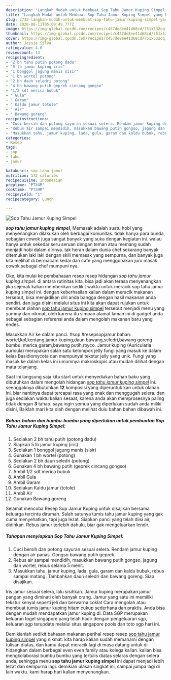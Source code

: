 ```yaml
---
description: "Langkah Mudah untuk Membuat Sop Tahu Jamur Kuping Simpel yang Enak"
title: "Langkah Mudah untuk Membuat Sop Tahu Jamur Kuping Simpel yang Enak"
slug: 2733-langkah-mudah-untuk-membuat-sop-tahu-jamur-kuping-simpel-yang-enak
date: 2020-08-11T05:09:49.777Z
image: https://img-global.cpcdn.com/recipes/c457de8ee41d68cd/751x532cq70/sop-tahu-jamur-kuping-simpel-foto-resep-utama.jpg
thumbnail: https://img-global.cpcdn.com/recipes/c457de8ee41d68cd/751x532cq70/sop-tahu-jamur-kuping-simpel-foto-resep-utama.jpg
cover: https://img-global.cpcdn.com/recipes/c457de8ee41d68cd/751x532cq70/sop-tahu-jamur-kuping-simpel-foto-resep-utama.jpg
author: Jessie Silva
ratingvalue: 4.6
reviewcount: 13
recipeingredient:
- "2 bh tahu putih potong dadu"
- "5 lb jamur kuping iris"
- "1 bonggol jagung manis sisir"
- "1 bh wortel potong"
- "2 bh daun seledri potong"
- "4 bh bawang putih geprek cincang gongso"
- "1/2 sdt merica bubuk"
- " Gula"
- " Garam"
- " Kaldu jamur totole"
- " Air"
- " Bawang goreng"
recipeinstructions:
- "Cuci bersih dan potong sayuran sesuai selera. Rendam jamur kuping dengan air panas. Gongso bawang putih geprek."
- "Rebus air sampai mendidih, masukkan bawang putih gongso, jagung dan wortel, rebus selama 5 menit."
- "Masukkan tahu, jamur kuping, lada, gula, garam dan kaldu bubuk, rebus sampai matang. Tambahkan daun seledri dan bawang goreng. Siap disajikan."
categories:
- Resep
tags:
- sop
- tahu
- jamur

katakunci: sop tahu jamur 
nutrition: 172 calories
recipecuisine: Indonesian
preptime: "PT34M"
cooktime: "PT39M"
recipeyield: "1"
recipecategory: Lunch

---
```



![Sop Tahu Jamur Kuping Simpel](https://img-global.cpcdn.com/recipes/c457de8ee41d68cd/751x532cq70/sop-tahu-jamur-kuping-simpel-foto-resep-utama.jpg)

<b><i>sop tahu jamur kuping simpel</i></b>, Memasak adalah suatu hobi yang menyenangkan dilakukan oleh berbagai komunitas. tidak hanya para bunda, sebagian cowok juga sangat banyak yang suka dengan kegiatan ini. walau hanya untuk sekedar seru seruan dengan teman atau memang sudah menjadi hobi dalam dirinya. tak heran dalam dunia chef sekarang banyak ditemukan laki laki dengan skill memasak yang sempurna, dan banyak juga kita melihat di bermacam kedai dan cafe yang menggunakan juru masak cowok sebagai chef mumpuni nya.

Oke, kita mulai ke pembahasan resep resep hidangan <i>sop tahu jamur kuping simpel</i>. di antara rutinitas kita, bisa jadi akan terasa menyenangkan jika sejenak kalian memberikan sedikit waktu untuk meracik sop tahu jamur kuping simpel ini. dengan keberhasilan kalian dalam meracik makanan tersebut, bisa menjadikan diri anda bangga dengan hasil makanan anda sendiri. dan juga disini melalui situs ini kita akan dapat rujukan untuk membuat olahan <u>sop tahu jamur kuping simpel</u> tersebut menjadi menu yang yummy dan nikmat, oleh karena itu simpan alamat laman ini di gadget anda sebagai sebagian referensi anda dalam mengolah makanan baru yang endes.

Masukkan Air ke dalam panci. #sop #resepsopjamur bahan: wortel,kol,kentang,jamur kuping,daun bawang,seledri,bawang goreng bumbu: merica,garam,bawang putih,royco. Jamur kuping (Auricularia auricula) merupakan salah satu kelompok jelly fungi yang masuk ke dalam kelas Basidiomycota dan mempunyai tekstur jelly yang unik. Fungi yang masuk ke dalam kelas ini umumnya makroskopis atau mudah dilihat dengan mata telanjang.


Saat ini langsung saja kita start untuk menyediakan bahan baku yang dibutuhkan dalam mengolah hidangan <u><i>sop tahu jamur kuping simpel</i></u> ini. seenggaknya dibutuhkan <b>12</b> komposisi yang diperuntuk kan untuk olahan ini. biar nantinya dapat tercapai rasa yang enak dan menggugah selera. dan juga sediakan waktu kalian sesaat, karena anda akan memprosesnya paling tidak dengan <b>3</b> tahap. saya ingin semua yang diperlukan sudah anda miliki disini, Baiklah mari kita olah dengan melihat dulu bahan bahan dibawah ini.

<!--inarticleads1-->

##### Bahan-bahan dan bumbu-bumbu yang diperlukan untuk pembuatan Sop Tahu Jamur Kuping Simpel:

1. Sediakan 2 bh tahu putih (potong dadu)
1. Siapkan 5 lb jamur kuping (iris)
1. Sediakan 1 bonggol jagung manis (sisir)
1. Gunakan 1 bh wortel (potong)
1. Sediakan 2 bh daun seledri (potong)
1. Gunakan 4 bh bawang putih (geprek cincang gongso)
1. Ambil 1/2 sdt merica bubuk
1. Ambil  Gula
1. Ambil  Garam
1. Sediakan  Kaldu jamur (totole)
1. Ambil  Air
1. Gunakan  Bawang goreng


Selamat mencoba Resep Sup Jamur Kuping untuk disajikan bersama keluarga tercinta dirumah. Salah satunya tumis tahu jamur kuping yang gak cuma menyehatkan, tapi juga lezat. Siapkan panci yang telah diisi air, didihkan. Rebus jamur terlebih dahulu, biar gak mengeluarkan lendir. 

<!--inarticleads2-->

##### Tahapan menyiapkan Sop Tahu Jamur Kuping Simpel:

1. Cuci bersih dan potong sayuran sesuai selera. Rendam jamur kuping dengan air panas. Gongso bawang putih geprek.
1. Rebus air sampai mendidih, masukkan bawang putih gongso, jagung dan wortel, rebus selama 5 menit.
1. Masukkan tahu, jamur kuping, lada, gula, garam dan kaldu bubuk, rebus sampai matang. Tambahkan daun seledri dan bawang goreng. Siap disajikan.


Iris jamur sesuai selera, lalu sisihkan. Jamur kuping merupakan jamur pangan yang diminati oleh banyak orang. Jamur yang satu ini memiliki tekstur kenyal seperti jeli dan berwarna coklat Cara mengolah atau membuat tumis jamur kuping hitam cukup sederhana dan praktis. Anda bisa dengan mudah mendapatkan jamur kuping di. Data SGP merupakan keluaran togel singapore yang telah hadir dengan pengeluaran sgp, keluaran sgp terupdate melalui situs singapore pools dan toto sgp hari ini. 

Demikianlah sedikit bahasan makanan perihal resep resep <u>sop tahu jamur kuping simpel</u> yang nikmat. kita harap kalian sudah memahami dengan tulisan diatas, dan kamu dapat meracik lagi di masa datang untuk di hidangkan dalam berbagai even even family atau kolega kalian. kalian bisa mengkolaborasi bumbu bumbu yang tertulis diatas selaras dengan selera anda, sehingga menu <b>sop tahu jamur kuping simpel</b> ini dapat menjadi lebih lezat dan sempurna lagi. demikian ulasan singkat ini, sampai jumpa lagi di lain waktu. kami harap hari kalian menyenangkan.
